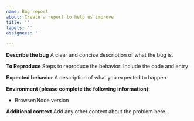 ```yaml
---
name: Bug report
about: Create a report to help us improve
title: ''
labels: ''
assignees: ''

---
```


**Describe the bug**
A clear and concise description of what the bug is.

**To Reproduce**
Steps to reproduce the behavior:
Include the code and entry

**Expected behavior**
A description of what you expected to happen

**Environment (please complete the following information):**
 - Browser/Node version

**Additional context**
Add any other context about the problem here.
